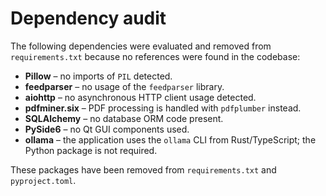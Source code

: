 # Dependency audit

The following dependencies were evaluated and removed from `requirements.txt`
because no references were found in the codebase:

- **Pillow** – no imports of `PIL` detected.
- **feedparser** – no usage of the `feedparser` library.
- **aiohttp** – no asynchronous HTTP client usage detected.
- **pdfminer.six** – PDF processing is handled with `pdfplumber` instead.
- **SQLAlchemy** – no database ORM code present.
- **PySide6** – no Qt GUI components used.
- **ollama** – the application uses the `ollama` CLI from Rust/TypeScript;
  the Python package is not required.

These packages have been removed from `requirements.txt` and `pyproject.toml`.
